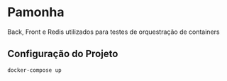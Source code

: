 # Pamonha
Back, Front e Redis utilizados para testes de orquestração de containers

## Configuração do Projeto
```
docker-compose up
```
